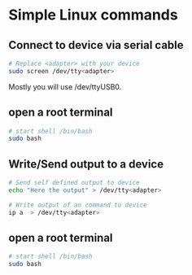 # Simple Linux commands

## Connect to device via serial cable
```bash
# Replace <adapter> with your device
sudo screen /dev/tty<adapter>
```
Mostly you will use /dev/ttyUSB0.

## open a root terminal
```bash
# start shell /bin/bash
sudo bash
```

## Write/Send output to a device
```bash
# Send self defined output to device
echo "Here the output" > /dev/tty<adapter>

# Write output of an command to device
ip a  > /dev/tty<adapter>
```
## open a root terminal
```bash
# start shell /bin/bash
sudo bash
```



